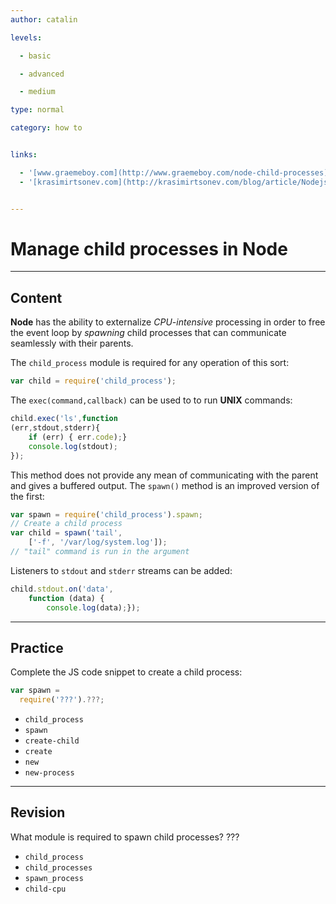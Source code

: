```yaml
---
author: catalin

levels:

  - basic

  - advanced

  - medium

type: normal

category: how to


links:

  - '[www.graemeboy.com](http://www.graemeboy.com/node-child-processes){website}'
  - '[krasimirtsonev.com](http://krasimirtsonev.com/blog/article/Nodejs-managing-child-processes-starting-stopping-exec-spawn){website}'


---
```


# Manage child processes in **Node**

---
## Content

**Node** has the ability to externalize *CPU-intensive* processing in order to free the event loop by *spawning* child processes that can communicate seamlessly with their parents.

The `child_process` module is required for any operation of this sort:
```javascript
var child = require('child_process');
```

The `exec(command,callback)` can be used to to run **UNIX** commands:
```javascript
child.exec('ls',function
(err,stdout,stderr){
    if (err) { err.code);}
    console.log(stdout);
});
```
This method does not provide any mean of communicating with the parent and gives a buffered output. The `spawn()` method is an improved version of the first:
```javascript
var spawn = require('child_process').spawn;
// Create a child process
var child = spawn('tail',
    ['-f', '/var/log/system.log']);
// "tail" command is run in the argument
```
Listeners to `stdout` and `stderr` streams can be added:
```javascript
child.stdout.on('data',
    function (data) {
        console.log(data);});
```

---
## Practice

Complete the JS code snippet to create a child process:

```javascript
var spawn =
  require('???').???;
```


* `child_process`
* `spawn`
* `create-child`
* `create`
* `new`
* `new-process`

---
## Revision

What module is required to spawn child processes?
???


* `child_process`
* `child_processes`
* `spawn_process`
* `child-cpu`

